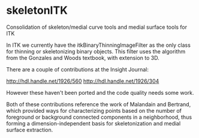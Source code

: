 skeletonITK
===========

Consolidation of skeleton/medial curve tools and medial surface tools for ITK

In ITK we currently have the itkBinaryThinningImageFilter as the only class
for thinning or skeletonizing binary objects. This filter uses the algorithm
from the Gonzales and Woods textbook, with extension to 3D.

There are a couple of contributions at the Insight Journal:

http://hdl.handle.net/1926/560
http://hdl.handle.net/1926/304

However these haven't been ported and the code quality needs some work.

Both of these contributions reference the work of Malandain and Bertrand,
which provided ways for characterizing points based on the number of 
foreground or background connected components in a neighborhood, thus
forming a dimension-independent basis for skeletonization and medial
surface extraction.